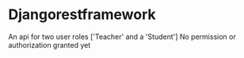 # Djangorestframework

An api for two user roles ['Teacher' and a 'Student']
No permission or authorization granted yet
